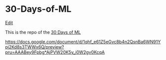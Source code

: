 # 30-Days-of-ML

[Edit](https://www.gitpod.io/#https://github.com/cenzwong/30-Days-of-ML)

This is the repo of the [30 Days of ML](https://www.kaggle.com/thirty-days-of-ml)



https://docs.google.com/document/d/1qhf_e61Z5eGvc8b4n2QsnBa6WN91Ypj2Kd8s3TWWx6Q/preview?pru=AAABey9Fpbg*AjPVW20K5y_i0W2gv0KcqA
